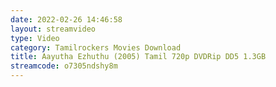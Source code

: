 ```yaml
---
date: 2022-02-26 14:46:58
layout: streamvideo
type: Video
category: Tamilrockers Movies Download
title: Aayutha Ezhuthu (2005) Tamil 720p DVDRip DD5 1.3GB
streamcode: o7305ndshy8m
---
```

